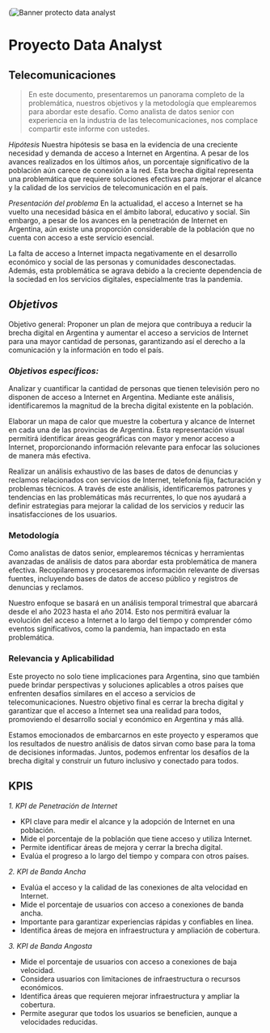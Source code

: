 (![Banner protecto data analyst](https://github.com/Rominagarcia/ProyectoDA/assets/96449858/f5ab89fa-a579-4024-a286-b84e29b32b24)

# Proyecto Data Analyst

## Telecomunicaciones 

> En este documento, presentaremos un panorama completo de la problemática, nuestros objetivos y la metodología que emplearemos para abordar este desafío. Como analista de datos senior con experiencia en la industria de las telecomunicaciones, nos complace compartir este informe con ustedes.

*Hipótesis*
Nuestra hipótesis se basa en la evidencia de una creciente necesidad y demanda de acceso a Internet en Argentina. A pesar de los avances realizados en los últimos años, un porcentaje significativo de la población aún carece de conexión a la red. Esta brecha digital representa una problemática que requiere soluciones efectivas para mejorar el alcance y la calidad de los servicios de telecomunicación en el país.

*Presentación del problema*
En la actualidad, el acceso a Internet se ha vuelto una necesidad básica en el ámbito laboral, educativo y social. Sin embargo, a pesar de los avances en la penetración de Internet en Argentina, aún existe una proporción considerable de la población que no cuenta con acceso a este servicio esencial.

La falta de acceso a Internet impacta negativamente en el desarrollo económico y social de las personas y comunidades desconectadas. Además, esta problemática se agrava debido a la creciente dependencia de la sociedad en los servicios digitales, especialmente tras la pandemia.

## *Objetivos*
Objetivo general: Proponer un plan de mejora que contribuya a reducir la brecha digital en Argentina y aumentar el acceso a servicios de Internet para una mayor cantidad de personas, garantizando así el derecho a la comunicación y la información en todo el país.

### *Objetivos específicos:*

Analizar y cuantificar la cantidad de personas que tienen televisión pero no disponen de acceso a Internet en Argentina. Mediante este análisis, identificaremos la magnitud de la brecha digital existente en la población.

Elaborar un mapa de calor que muestre la cobertura y alcance de Internet en cada una de las provincias de Argentina. Esta representación visual permitirá identificar áreas geográficas con mayor y menor acceso a Internet, proporcionando información relevante para enfocar las soluciones de manera más efectiva.

Realizar un análisis exhaustivo de las bases de datos de denuncias y reclamos relacionados con servicios de Internet, telefonía fija, facturación y problemas técnicos. A través de este análisis, identificaremos patrones y tendencias en las problemáticas más recurrentes, lo que nos ayudará a definir estrategias para mejorar la calidad de los servicios y reducir las insatisfacciones de los usuarios.

### Metodología
Como analistas de datos senior, emplearemos técnicas y herramientas avanzadas de análisis de datos para abordar esta problemática de manera efectiva. Recopilaremos y procesaremos información relevante de diversas fuentes, incluyendo bases de datos de acceso público y registros de denuncias y reclamos.

Nuestro enfoque se basará en un análisis temporal trimestral que abarcará desde el año 2023 hasta el año 2014. Esto nos permitirá evaluar la evolución del acceso a Internet a lo largo del tiempo y comprender cómo eventos significativos, como la pandemia, han impactado en esta problemática.

### Relevancia y Aplicabilidad
Este proyecto no solo tiene implicaciones para Argentina, sino que también puede brindar perspectivas y soluciones aplicables a otros países que enfrenten desafíos similares en el acceso a servicios de telecomunicaciones. Nuestro objetivo final es cerrar la brecha digital y garantizar que el acceso a Internet sea una realidad para todos, promoviendo el desarrollo social y económico en Argentina y más allá.

Estamos emocionados de embarcarnos en este proyecto y esperamos que los resultados de nuestro análisis de datos sirvan como base para la toma de decisiones informadas. Juntos, podemos enfrentar los desafíos de la brecha digital y construir un futuro inclusivo y conectado para todos.

## KPIS

*1. KPI de Penetración de Internet*

- KPI clave para medir el alcance y la adopción de Internet en una población.
- Mide el porcentaje de la población que tiene acceso y utiliza Internet.
- Permite identificar áreas de mejora y cerrar la brecha digital.
- Evalúa el progreso a lo largo del tiempo y compara con otros países.

*2. KPI de Banda Ancha*

- Evalúa el acceso y la calidad de las conexiones de alta velocidad en Internet.
- Mide el porcentaje de usuarios con acceso a conexiones de banda ancha.
- Importante para garantizar experiencias rápidas y confiables en línea.
- Identifica áreas de mejora en infraestructura y ampliación de cobertura.

*3. KPI de Banda Angosta*

- Mide el porcentaje de usuarios con acceso a conexiones de baja velocidad.
- Considera usuarios con limitaciones de infraestructura o recursos económicos.
- Identifica áreas que requieren mejorar infraestructura y ampliar la cobertura.
- Permite asegurar que todos los usuarios se beneficien, aunque a velocidades reducidas.
